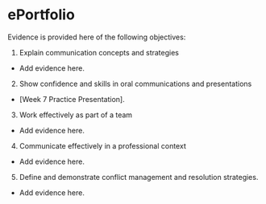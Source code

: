 # ePortfolio
Evidence is provided here of the following objectives:
1. Explain communication concepts and strategies
- Add evidence here.
2. Show confidence and skills in oral communications and presentations
- [Week 7 Practice Presentation].
3. Work effectively as part of a team
- Add evidence here.
4. Communicate effectively in a professional context
- Add evidence here.
5. Define and demonstrate conflict management and resolution strategies.
- Add evidence here.
